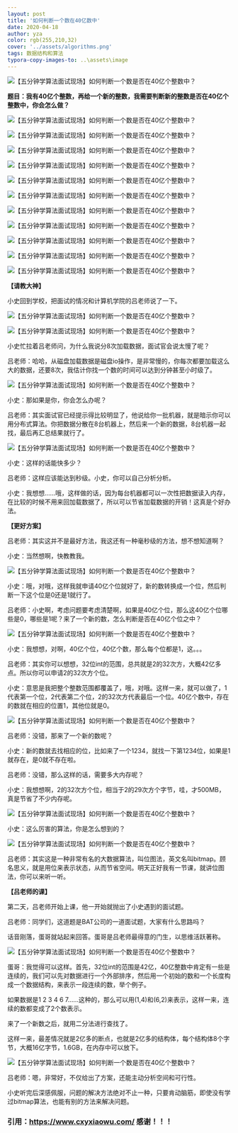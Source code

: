 ```yaml
---
layout: post
title: '如何判断一个数在40亿数中'
date: 2020-04-18
author: yza
color: rgb(255,210,32)
cover: '../assets/algorithms.png'
tags: 数据结构和算法
typora-copy-images-to: ..\assets\image
---
```


![【五分钟学算法面试现场】如何判断一个数是否在40亿个整数中？]({{site.baseurl}}/assets/image/1572600663-2fe32694c0a838e-1.jpeg)



**题目：我有40亿个整数，再给一个新的整数，我需要判断新的整数是否在40亿个整数中，你会怎么做？**



![【五分钟学算法面试现场】如何判断一个数是否在40亿个整数中？]({{site.baseurl}}/assets/image/1572600664-126f1ac27f4053f.jpeg)



![【五分钟学算法面试现场】如何判断一个数是否在40亿个整数中？]({{site.baseurl}}/assets/image/1572600664-023dc8b5739ae8a.jpeg)

![【五分钟学算法面试现场】如何判断一个数是否在40亿个整数中？]({{site.baseurl}}/assets/image/1572600665-3c6aae848647421.jpeg)

![【五分钟学算法面试现场】如何判断一个数是否在40亿个整数中？]({{site.baseurl}}/assets/image/1572600665-71e4ebda8606f9a.jpeg)



![【五分钟学算法面试现场】如何判断一个数是否在40亿个整数中？]({{site.baseurl}}/assets/image/1572600665-769cd75c04c5805.jpeg)



![【五分钟学算法面试现场】如何判断一个数是否在40亿个整数中？]({{site.baseurl}}/assets/image/1572600665-fd96403f9581bf0.jpeg)



![【五分钟学算法面试现场】如何判断一个数是否在40亿个整数中？]({{site.baseurl}}/assets/image/1572600666-5778c525e9280b0.jpeg)



![【五分钟学算法面试现场】如何判断一个数是否在40亿个整数中？]({{site.baseurl}}/assets/image/1572600666-48ffb5a7f1a03b4.jpeg)



![【五分钟学算法面试现场】如何判断一个数是否在40亿个整数中？]({{site.baseurl}}/assets/image/1572600666-d82ace9cba62559.jpeg)



![【五分钟学算法面试现场】如何判断一个数是否在40亿个整数中？]({{site.baseurl}}/assets/image/1572600666-d2484e248f20f33.jpeg)



![【五分钟学算法面试现场】如何判断一个数是否在40亿个整数中？]({{site.baseurl}}/assets/image/1572600667-c8904321fab31e4.jpg)



**【请教大神】**



小史回到学校，把面试的情况和计算机学院的吕老师说了一下。



![【五分钟学算法面试现场】如何判断一个数是否在40亿个整数中？]({{site.baseurl}}/assets/image/1572600667-bf92282af3abd47.jpeg)

![【五分钟学算法面试现场】如何判断一个数是否在40亿个整数中？]({{site.baseurl}}/assets/image/1572600667-d01c3c15fb85826.jpeg)



小史忙拉着吕老师问，为什么我说分8次加载数据，面试官会说太慢了呢？



吕老师：哈哈，从磁盘加载数据是磁盘io操作，是非常慢的，你每次都要加载这么大的数据，还要8次，我估计你找一个数的时间可以达到分钟甚至小时级了。



![【五分钟学算法面试现场】如何判断一个数是否在40亿个整数中？]({{site.baseurl}}/assets/image/1572600667-c8904321fab31e4.jpeg)



小史：那如果是你，你会怎么办呢？



吕老师：其实面试官已经提示得比较明显了，他说给你一批机器，就是暗示你可以用分布式算法。你把数据分散在8台机器上，然后来一个新的数据，8台机器一起找，最后再汇总结果就行了。



![【五分钟学算法面试现场】如何判断一个数是否在40亿个整数中？]({{site.baseurl}}/assets/image/1572600668-8e1bd3913b0d1cd.jpeg)



小史：这样的话能快多少？



吕老师：这样应该能达到秒级。小史，你可以自己分析分析。



小史：我想想……哦，这样做的话，因为每台机器都可以一次性把数据读入内存，在比较的时候不用来回加载数据了，所以可以节省加载数据的开销！这真是个好办法。



**【更好方案】**



吕老师：其实这并不是最好方法，我这还有一种毫秒级的方法，想不想知道啊？



小史：当然想啊，快教教我。



![【五分钟学算法面试现场】如何判断一个数是否在40亿个整数中？]({{site.baseurl}}/assets/image/1572600668-adf501eb320f309.jpeg)



小史：哦，对哦，这样我就申请40亿个位就好了，新的数转换成一个位，然后判断一下这个位是0还是1就行了。



吕老师：小史啊，考虑问题要考虑清楚啊，如果是40亿个位，那么这40亿个位哪些是0，哪些是1呢？来了一个新的数，怎么判断是否在40亿个位之中？



![【五分钟学算法面试现场】如何判断一个数是否在40亿个整数中？]({{site.baseurl}}/assets/image/1572600668-ec1f6496823738d.jpeg)



小史：我想想，对啊，40亿个位，40亿个数，那么每个位都是1，这。。。



吕老师：其实你可以想想，32位int的范围，总共就是2的32次方，大概42亿多点。所以你可以申请2的32次方个位。



小史：意思是我把整个整数范围都覆盖了，哦，对哦。这样一来，就可以做了，1代表第一个位，2代表第二个位，2的32次方代表最后一个位。40亿个数中，存在的数就在相应的位置1，其他位就是0。



![【五分钟学算法面试现场】如何判断一个数是否在40亿个整数中？]({{site.baseurl}}/assets/image/1572600668-823d144950bb043.jpeg)





吕老师：没错，那来了一个新的数呢？



小史：新的数就去找相应的位，比如来了一个1234，就找一下第1234位，如果是1就存在，是0就不存在啦。



吕老师：没错，那么这样的话，需要多大内存呢？



小史：我想想啊，2的32次方个位，相当于2的29次方个字节，哇，才500MB，真是节省了不少内存呢。



![【五分钟学算法面试现场】如何判断一个数是否在40亿个整数中？]({{site.baseurl}}/assets/image/1572600669-7c405b5b6844185.jpeg)



小史：这么厉害的算法，你是怎么想到的？



![【五分钟学算法面试现场】如何判断一个数是否在40亿个整数中？]({{site.baseurl}}/assets/image/1572600669-84d0fdd58401df4.jpeg)



吕老师：其实这是一种非常有名的大数据算法，叫位图法，英文名叫bitmap。顾名思义，就是用位来表示状态，从而节省空间。明天正好我有一节课，就讲位图法，你可以来听一听。



**【吕老师的课】**



第二天，吕老师开始上课，他一开始就抛出了小史遇到的面试题。



吕老师：同学们，这道题是BAT公司的一道面试题，大家有什么思路吗？



话音刚落，蛋哥就站起来回答。蛋哥是吕老师最得意的门生，以思维活跃著称。



![【五分钟学算法面试现场】如何判断一个数是否在40亿个整数中？]({{site.baseurl}}/assets/image/1572600669-2528db3d27548c2.jpeg)



蛋哥：我觉得可以这样。首先，32位int的范围是42亿，40亿整数中肯定有一些是连续的，我们可以先对数据进行一个外部排序，然后用一个初始的数和一个长度构成一个数据结构，来表示一段连续的数，举个例子。

如果数据是1 2 3 4 6 7……这种的，那么可以用(1,4)和(6,2)来表示，这样一来，连续的数都变成了2个数表示。

来了一个新数之后，就用二分法进行查找了。

这样一来，最差情况就是2亿多的断点，也就是2亿多的结构体，每个结构体8个字节，大概16亿字节，1.6GB，在内存中可以放下。



![【五分钟学算法面试现场】如何判断一个数是否在40亿个整数中？]({{site.baseurl}}/assets/image/1572600669-84d0fdd58401df4-1.jpeg)



吕老师：嗯，非常好，不仅给出了方案，还能主动分析空间和可行性。



小史听完后深感佩服，问题的解决方法绝对不止一种，只要肯动脑筋，即使没有学过bitmap算法，也能有别的方法来解决问题。

### 引用：https://www.cxyxiaowu.com/  感谢！！！